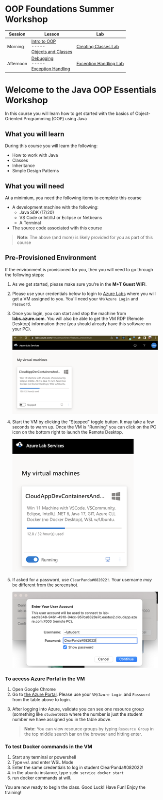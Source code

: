 # OOP Foundations Summer Workshop

| Session |	Lesson | Lab | 
| --- | --- | --- |
| Morning |	[Intro to OOP](/intro-oop-lesson/)<br>-----<br>[Objects and Classes](/objects-and-classes-lesson/) | [Creating Classes Lab](/creating-classes-lab/) |
| Afternoon |	[Debugging](/debugging-lesson/)<br>-----<br>[Exception Handling](/exception-handling-lesson/) | [Exception Handling Lab](/exception-handling-lab/) |


# Welcome to the Java OOP Essentials Workshop

In this course you will learn how to get started with the basics of Object-Oriented Programming (OOP) using Java

## What you will learn

During this course you will learn the following:

- How to work with Java 
- Classes
- Inheritance
- Simple Design Patterns

## What you will need

At a minimium, you need the following items to complete this course 

- A development machine with the following:
    - Java SDK (17/20)
    - VS Code or IntilliJ or Eclipse or Netbeans
    - A Terminal
- The source code associated with this course

>**Note:** The above (and more) is likely provided for you as part of this course

## Pre-Provisioned Environment

If the environment is provisioned for you, then you will need to go through the following steps:

<!-- 1) Send your work email and your personal email (likely your-name@somecompany.com and your-email@someemaillikegmailyahoooroutlook.com)
2) Once we have both of your emails, you will receive an invitation to get a cloud lab machine from us, sent to your work email -->

1. As we get started, please make sure you're in the **M+T Guest WIFI**.

2. Please use your credentials below to login to [Azure Labs](https://labs.azure.com) where you will get a VM assigned to you. You'll need your `VM/Azure Login` and `Password`.




3. Once you login, you can start and stop the machine from **labs.azure.com**. You will also be able to get the VM RDP (Remote Desktop) information there (you should already have this software on your PC).

    ![azure Labs](./images/image.png)

4. Start the VM by clicking the "Stopped" toggle button. It may take a few seconds to warm up. Once the VM is "Running" you can click on the PC icon on the bottom right to launch the Remote Desktop.

    ![Alt text](./images/vm-running.png)

5. If asked for a password, use `ClearPanda#082022!`. Your username _may_ be different from the screenshot.

    ![Alt text](./images/image-1.png)




<!-- 1. Once you are on the Dev Machine, open a browser to your personal email. -->


### To access Azure Portal in the VM

1. Open Google Chrome
2. Go to [the Azure Portal](https://portal.azure.com). Please use your `VM/Azure Login` and `Password` from the table above to login.
<!-- 1. From your personal email, you'll have an invitation to join the Azure Subscription via a link to [the Azure Portal](https://portal.azure.com) 
    > **IMPORTANT** Do not use your work machine or try to log into the Azure portal from your work machine with your personal email.  This needs to be done from the Lab VM only.  If you use your work email you will likely be in your work's Azure subscription or blocked from ours so you will not be able to complete the work for this course. -->
3. After logging into Azure, validate you can see one resource group (something like `student0025` where the number is just the student number we have assigned you in the table above.
    > **Note**: You can view resource groups by typing `Resource Group` in the top middle search bar on the browser and hitting enter.


### To test Docker commands in the VM

1) Start any terminal or powershell
2) Type `wsl` and enter WSL Mode
3) Enter the same credentials to log in
student
ClearPanda#082022!
4) in the ubuntu instance, type
`sudo service docker start`
5) run docker commands at will.

You are now ready to begin the class.  Good Luck! Have Fun! Enjoy the training!
